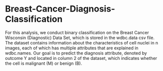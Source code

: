 # Breast-Cancer-Diagnosis-Classification

For this analysis, we conduct binary classification on the Breast Cancer Wisconsin (Diagnostic) Data Set, which is stored in the wdbc.data csv file. The dataset contains information about the characteristics of cell nuclei in n images, each of which has multiple attributes that are explained in wdbc.names. Our goal is to predict the diagnosis attribute, denoted by outcome Y and located in column 2 of the dataset, which indicates whether the cell is malignant (M) or benign (B).


  
